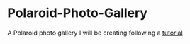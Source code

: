 # Polaroid-Photo-Gallery
A Polaroid photo gallery I will be creating following a [tutorial](https://medium.com/frontendshortcut/how-to-make-a-polaroid-photo-gallery-in-html-and-css-d68f5a306c84)
